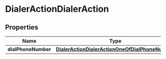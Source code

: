 

# DialerActionDialerAction


## Properties

| Name | Type | Description | Notes |
|------------ | ------------- | ------------- | -------------|
|**dialPhoneNumber** | [**DialerActionDialerActionOneOfDialPhoneNumber**](DialerActionDialerActionOneOfDialPhoneNumber.md) |  |  |



